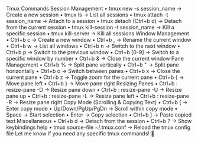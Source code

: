 ﻿Tmux Commands
Session Management
    • tmux new -s session_name → Create a new session
    • tmux ls → List all sessions
    • tmux attach -t session_name → Attach to a session
    • tmux detach (Ctrl+b d) → Detach from the current session
    • tmux kill-session -t session_name → Kill a specific session
    • tmux kill-server → Kill all sessions
Window Management
    • Ctrl+b c → Create a new window
    • Ctrl+b , → Rename the current window
    • Ctrl+b w → List all windows
    • Ctrl+b n → Switch to the next window
    • Ctrl+b p → Switch to the previous window
    • Ctrl+b [0-9] → Switch to a specific window by number
    • Ctrl+b & → Close the current window
Pane Management
    • Ctrl+b % → Split pane vertically
    • Ctrl+b " → Split pane horizontally
    • Ctrl+b o → Switch between panes
    • Ctrl+b x → Close the current pane
    • Ctrl+b z → Toggle zoom for the current pane
    • Ctrl+b { → Move pane left
    • Ctrl+b } → Move pane right
Resizing Panes
    • Ctrl+b : resize-pane -D → Resize pane down
    • Ctrl+b : resize-pane -U → Resize pane up
    • Ctrl+b : resize-pane -L → Resize pane left
    • Ctrl+b : resize-pane -R → Resize pane right
Copy Mode (Scrolling & Copying Text)
    • Ctrl+b [ → Enter copy mode
    • Up/Down/PgUp/PgDn → Scroll within copy mode
    • Space → Start selection
    • Enter → Copy selection
    • Ctrl+b ] → Paste copied text
Miscellaneous
    • Ctrl+b d → Detach from the session
    • Ctrl+b ? → Show keybindings help
    • tmux source-file ~/.tmux.conf → Reload the tmux config file
Let me know if you need any specific tmux commands! 🚀

